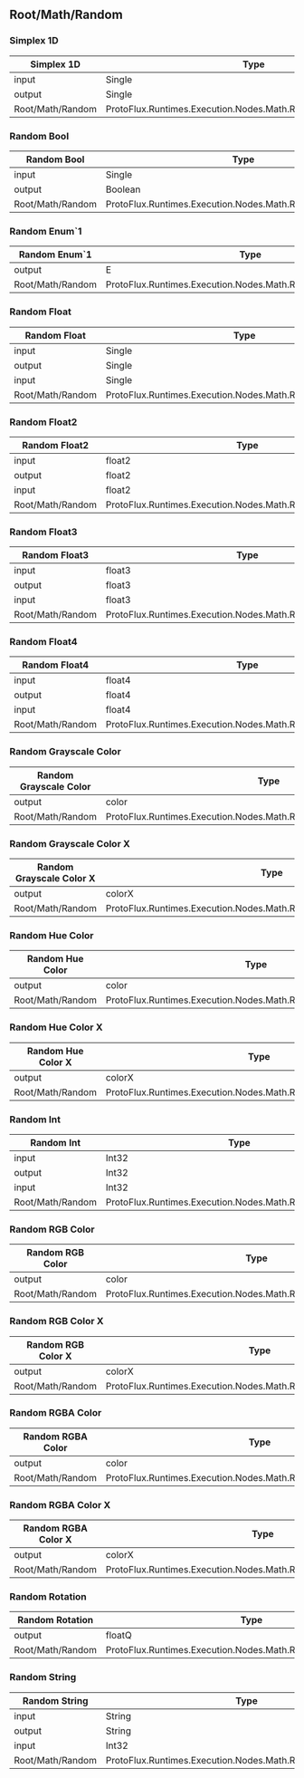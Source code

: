 <!-----------------------------------------------------------------------+
 ! This file has been generated using a script. Do not edit it manually. !
 ! Edit the individual node pages instead.                               !
 +----------------------------------------------------------------------->

## Root/Math/Random

### Simplex  1D

<!-- embed:start:ProtoFlux.Runtimes.Execution.Nodes.Math.Random.SimplexNoise_1D -->
<!-- ProtofluxNode:start -->
| Simplex  1D      | Type                                                           | Label    |
| ---------------- | -------------------------------------------------------------- | -------- |
| input            | Single                                                         | Position |
| output           | Single                                                         | *        |
| Root/Math/Random | ProtoFlux.Runtimes.Execution.Nodes.Math.Random.SimplexNoise_1D |          |
<!-- ProtofluxNode:end -->
<!-- embed:end:ProtoFlux.Runtimes.Execution.Nodes.Math.Random.SimplexNoise_1D -->


### Random Bool

<!-- embed:start:ProtoFlux.Runtimes.Execution.Nodes.Math.Random.RandomBool -->
<!-- ProtofluxNode:start -->
| Random Bool      | Type                                                      | Label  |
| ---------------- | --------------------------------------------------------- | ------ |
| input            | Single                                                    | Chance |
| output           | Boolean                                                   | *      |
| Root/Math/Random | ProtoFlux.Runtimes.Execution.Nodes.Math.Random.RandomBool |        |
<!-- ProtofluxNode:end -->
<!-- embed:end:ProtoFlux.Runtimes.Execution.Nodes.Math.Random.RandomBool -->


### Random Enum`1

<!-- embed:start:ProtoFlux.Runtimes.Execution.Nodes.Math.Random.RandomEnum`1 -->
<!-- ProtofluxNode:start -->
| Random Enum`1    | Type                                                        | Label |
| ---------------- | ----------------------------------------------------------- | ----- |
| output           | E                                                           | *     |
| Root/Math/Random | ProtoFlux.Runtimes.Execution.Nodes.Math.Random.RandomEnum`1 |       |
<!-- ProtofluxNode:end -->
<!-- embed:end:ProtoFlux.Runtimes.Execution.Nodes.Math.Random.RandomEnum`1 -->


### Random Float

<!-- embed:start:ProtoFlux.Runtimes.Execution.Nodes.Math.Random.RandomFloat -->
<!-- ProtofluxNode:start -->
| Random Float     | Type                                                       | Label |
| ---------------- | ---------------------------------------------------------- | ----- |
| input            | Single                                                     | Min   |
| output           | Single                                                     | *     |
| input            | Single                                                     | Max   |
| Root/Math/Random | ProtoFlux.Runtimes.Execution.Nodes.Math.Random.RandomFloat |       |
<!-- ProtofluxNode:end -->
<!-- embed:end:ProtoFlux.Runtimes.Execution.Nodes.Math.Random.RandomFloat -->


### Random Float2

<!-- embed:start:ProtoFlux.Runtimes.Execution.Nodes.Math.Random.RandomFloat2 -->
<!-- ProtofluxNode:start -->
| Random Float2    | Type                                                        | Label |
| ---------------- | ----------------------------------------------------------- | ----- |
| input            | float2                                                      | Min   |
| output           | float2                                                      | *     |
| input            | float2                                                      | Max   |
| Root/Math/Random | ProtoFlux.Runtimes.Execution.Nodes.Math.Random.RandomFloat2 |       |
<!-- ProtofluxNode:end -->
<!-- embed:end:ProtoFlux.Runtimes.Execution.Nodes.Math.Random.RandomFloat2 -->


### Random Float3

<!-- embed:start:ProtoFlux.Runtimes.Execution.Nodes.Math.Random.RandomFloat3 -->
<!-- ProtofluxNode:start -->
| Random Float3    | Type                                                        | Label |
| ---------------- | ----------------------------------------------------------- | ----- |
| input            | float3                                                      | Min   |
| output           | float3                                                      | *     |
| input            | float3                                                      | Max   |
| Root/Math/Random | ProtoFlux.Runtimes.Execution.Nodes.Math.Random.RandomFloat3 |       |
<!-- ProtofluxNode:end -->
<!-- embed:end:ProtoFlux.Runtimes.Execution.Nodes.Math.Random.RandomFloat3 -->


### Random Float4

<!-- embed:start:ProtoFlux.Runtimes.Execution.Nodes.Math.Random.RandomFloat4 -->
<!-- ProtofluxNode:start -->
| Random Float4    | Type                                                        | Label |
| ---------------- | ----------------------------------------------------------- | ----- |
| input            | float4                                                      | Min   |
| output           | float4                                                      | *     |
| input            | float4                                                      | Max   |
| Root/Math/Random | ProtoFlux.Runtimes.Execution.Nodes.Math.Random.RandomFloat4 |       |
<!-- ProtofluxNode:end -->
<!-- embed:end:ProtoFlux.Runtimes.Execution.Nodes.Math.Random.RandomFloat4 -->


### Random Grayscale Color

<!-- embed:start:ProtoFlux.Runtimes.Execution.Nodes.Math.Random.RandomGrayscale_Color -->
<!-- ProtofluxNode:start -->
| Random Grayscale Color | Type                                                                 | Label |
| ---------------------- | -------------------------------------------------------------------- | ----- |
| output                 | color                                                                | *     |
| Root/Math/Random       | ProtoFlux.Runtimes.Execution.Nodes.Math.Random.RandomGrayscale_Color |       |
<!-- ProtofluxNode:end -->
<!-- embed:end:ProtoFlux.Runtimes.Execution.Nodes.Math.Random.RandomGrayscale_Color -->


### Random Grayscale Color X

<!-- embed:start:ProtoFlux.Runtimes.Execution.Nodes.Math.Random.RandomGrayscale_ColorX -->
<!-- ProtofluxNode:start -->
| Random Grayscale Color X | Type                                                                  | Label |
| ------------------------ | --------------------------------------------------------------------- | ----- |
| output                   | colorX                                                                | *     |
| Root/Math/Random         | ProtoFlux.Runtimes.Execution.Nodes.Math.Random.RandomGrayscale_ColorX |       |
<!-- ProtofluxNode:end -->
<!-- embed:end:ProtoFlux.Runtimes.Execution.Nodes.Math.Random.RandomGrayscale_ColorX -->


### Random Hue Color

<!-- embed:start:ProtoFlux.Runtimes.Execution.Nodes.Math.Random.RandomHue_Color -->
<!-- ProtofluxNode:start -->
| Random Hue Color | Type                                                           | Label |
| ---------------- | -------------------------------------------------------------- | ----- |
| output           | color                                                          | *     |
| Root/Math/Random | ProtoFlux.Runtimes.Execution.Nodes.Math.Random.RandomHue_Color |       |
<!-- ProtofluxNode:end -->
<!-- embed:end:ProtoFlux.Runtimes.Execution.Nodes.Math.Random.RandomHue_Color -->


### Random Hue Color X

<!-- embed:start:ProtoFlux.Runtimes.Execution.Nodes.Math.Random.RandomHue_ColorX -->
<!-- ProtofluxNode:start -->
| Random Hue Color X | Type                                                            | Label |
| ------------------ | --------------------------------------------------------------- | ----- |
| output             | colorX                                                          | *     |
| Root/Math/Random   | ProtoFlux.Runtimes.Execution.Nodes.Math.Random.RandomHue_ColorX |       |
<!-- ProtofluxNode:end -->
<!-- embed:end:ProtoFlux.Runtimes.Execution.Nodes.Math.Random.RandomHue_ColorX -->


### Random Int

<!-- embed:start:ProtoFlux.Runtimes.Execution.Nodes.Math.Random.RandomInt -->
<!-- ProtofluxNode:start -->
| Random Int       | Type                                                     | Label |
| ---------------- | -------------------------------------------------------- | ----- |
| input            | Int32                                                    | Min   |
| output           | Int32                                                    | *     |
| input            | Int32                                                    | Max   |
| Root/Math/Random | ProtoFlux.Runtimes.Execution.Nodes.Math.Random.RandomInt |       |
<!-- ProtofluxNode:end -->
<!-- embed:end:ProtoFlux.Runtimes.Execution.Nodes.Math.Random.RandomInt -->


### Random RGB Color

<!-- embed:start:ProtoFlux.Runtimes.Execution.Nodes.Math.Random.RandomRGB_Color -->
<!-- ProtofluxNode:start -->
| Random RGB Color | Type                                                           | Label |
| ---------------- | -------------------------------------------------------------- | ----- |
| output           | color                                                          | *     |
| Root/Math/Random | ProtoFlux.Runtimes.Execution.Nodes.Math.Random.RandomRGB_Color |       |
<!-- ProtofluxNode:end -->
<!-- embed:end:ProtoFlux.Runtimes.Execution.Nodes.Math.Random.RandomRGB_Color -->


### Random RGB Color X

<!-- embed:start:ProtoFlux.Runtimes.Execution.Nodes.Math.Random.RandomRGB_ColorX -->
<!-- ProtofluxNode:start -->
| Random RGB Color X | Type                                                            | Label |
| ------------------ | --------------------------------------------------------------- | ----- |
| output             | colorX                                                          | *     |
| Root/Math/Random   | ProtoFlux.Runtimes.Execution.Nodes.Math.Random.RandomRGB_ColorX |       |
<!-- ProtofluxNode:end -->
<!-- embed:end:ProtoFlux.Runtimes.Execution.Nodes.Math.Random.RandomRGB_ColorX -->


### Random RGBA Color

<!-- embed:start:ProtoFlux.Runtimes.Execution.Nodes.Math.Random.RandomRGBA_Color -->
<!-- ProtofluxNode:start -->
| Random RGBA Color | Type                                                            | Label |
| ----------------- | --------------------------------------------------------------- | ----- |
| output            | color                                                           | *     |
| Root/Math/Random  | ProtoFlux.Runtimes.Execution.Nodes.Math.Random.RandomRGBA_Color |       |
<!-- ProtofluxNode:end -->
<!-- embed:end:ProtoFlux.Runtimes.Execution.Nodes.Math.Random.RandomRGBA_Color -->


### Random RGBA Color X

<!-- embed:start:ProtoFlux.Runtimes.Execution.Nodes.Math.Random.RandomRGBA_ColorX -->
<!-- ProtofluxNode:start -->
| Random RGBA Color X | Type                                                             | Label |
| ------------------- | ---------------------------------------------------------------- | ----- |
| output              | colorX                                                           | *     |
| Root/Math/Random    | ProtoFlux.Runtimes.Execution.Nodes.Math.Random.RandomRGBA_ColorX |       |
<!-- ProtofluxNode:end -->
<!-- embed:end:ProtoFlux.Runtimes.Execution.Nodes.Math.Random.RandomRGBA_ColorX -->


### Random Rotation

<!-- embed:start:ProtoFlux.Runtimes.Execution.Nodes.Math.Random.RandomRotation -->
<!-- ProtofluxNode:start -->
| Random Rotation  | Type                                                          | Label |
| ---------------- | ------------------------------------------------------------- | ----- |
| output           | floatQ                                                        | *     |
| Root/Math/Random | ProtoFlux.Runtimes.Execution.Nodes.Math.Random.RandomRotation |       |
<!-- ProtofluxNode:end -->
<!-- embed:end:ProtoFlux.Runtimes.Execution.Nodes.Math.Random.RandomRotation -->


### Random String

<!-- embed:start:ProtoFlux.Runtimes.Execution.Nodes.Math.Random.RandomString -->
<!-- ProtofluxNode:start -->
| Random String    | Type                                                        | Label      |
| ---------------- | ----------------------------------------------------------- | ---------- |
| input            | String                                                      | Characters |
| output           | String                                                      | *          |
| input            | Int32                                                       | Length     |
| Root/Math/Random | ProtoFlux.Runtimes.Execution.Nodes.Math.Random.RandomString |            |
<!-- ProtofluxNode:end -->
<!-- embed:end:ProtoFlux.Runtimes.Execution.Nodes.Math.Random.RandomString -->



